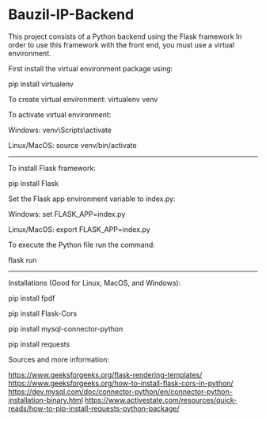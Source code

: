 # Bauzil-IP-Backend
This project consists of a Python backend using the Flask framework
In order to use this framework with the front end, you must use a virtual environment.

First install the virtual environment package using:

pip install virtualenv



To create virtual environment:
virtualenv venv



To activate virtual environment:

Windows: venv\Scripts\activate

Linux/MacOS: source venv/bin/activate
____________________________________________________________
To install Flask framework:

pip install Flask



Set the Flask app environment variable to index.py:

Windows: set FLASK_APP=index.py

Linux/MacOS: export FLASK_APP=index.py



To execute the Python file run the command:

flask run 
____________________________________________________________

Installations (Good for Linux, MacOS, and Windows):

pip install fpdf

pip install Flask-Cors

pip install mysql-connector-python

pip install requests




Sources and more information:

https://www.geeksforgeeks.org/flask-rendering-templates/
https://www.geeksforgeeks.org/how-to-install-flask-cors-in-python/
https://dev.mysql.com/doc/connector-python/en/connector-python-installation-binary.html
https://www.activestate.com/resources/quick-reads/how-to-pip-install-requests-python-package/
